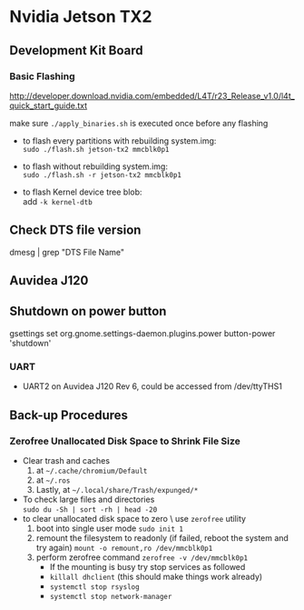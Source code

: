 # Nvidia Jetson TX2

## Development Kit Board

### Basic Flashing
http://developer.download.nvidia.com/embedded/L4T/r23_Release_v1.0/l4t_quick_start_guide.txt

make sure `./apply_binaries.sh` is executed once before any flashing

- to flash every partitions with rebuilding system.img: \
`sudo ./flash.sh jetson-tx2 mmcblk0p1`

- to flash without rebuilding system.img: \
`sudo ./flash.sh -r jetson-tx2 mmcblk0p1`

- to flash Kernel device tree blob: \
add `-k kernel-dtb`

## Check DTS file version

dmesg | grep "DTS File Name"



## Auvidea J120

## Shutdown on power button

gsettings set org.gnome.settings-daemon.plugins.power button-power 'shutdown'

### UART
- UART2 on Auvidea J120 Rev 6, could be accessed from /dev/ttyTHS1

## Back-up Procedures

### Zerofree Unallocated Disk Space to Shrink File Size
- Clear trash and caches
   1. at `~/.cache/chromium/Default`
   2. at `~/.ros`
   3. Lastly, at  `~/.local/share/Trash/expunged/*`
- To check large files and directories \
   `sudo du -Sh | sort -rh | head -20`
- to clear unallocated disk space to zero \ 
   use `zerofree` utility
   1. boot into single user mode `sudo init 1`
   2. remount the filesystem to readonly (if failed, reboot the system and try again) `mount -o remount,ro /dev/mmcblk0p1`
   3. perform zerofree command `zerofree -v /dev/mmcblk0p1`
      - If the mounting is busy try stop services as followed
      - `killall dhclient` (this should make things work already)
      - `systemctl stop rsyslog`
      - `systemctl stop network-manager`